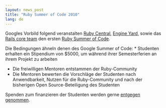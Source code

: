 ```yaml
---
layout: news_post
title: "Ruby Summer of Code 2010"
lang: de
---
```


Googles Vorbild folgend veranstalten [Ruby Central][1], [Engine
Yard][2], sowie das [Rails core team][3] den ersten [Ruby Summer of
Code][4].

 Die Bedingungen ähneln denen des Google Summer of Code: * Studenten erhalten ein Stipendium von $5000, um während ihrer
  Semesterferien an ihrem Projekt zu arbeiten
* Die freiwilligen Mentoren entstammen der Ruby-Community
* Die Mentoren bewerten die Vorschläge der Studenten nach Anwendbarkeit,
  Nutzen für die Ruby-Community und nach der bisherigen Open
  Source-Beteiligung des Studenten

Spenden zum finanzieren der Studenten werden gerne [entgegen
genommen][4].



[1]: http://rubycentral.org/ 
[2]: http://www.engineyard.com/blog/2010/ruby-summer-of-code-is-here/ 
[3]: http://weblog.rubyonrails.org/2010/3/24/ruby-summer-of-code 
[4]: http://rubysoc.org/ 
